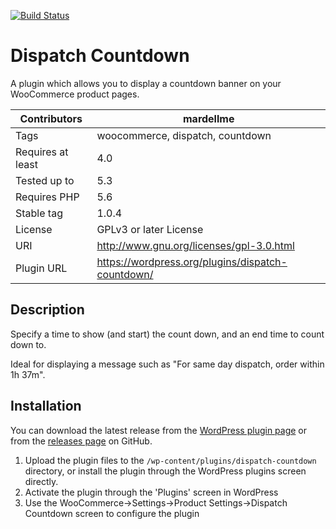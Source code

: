 [![Build Status](https://travis-ci.com/AndyMardell/dispatch-countdown.svg?branch=master)](https://travis-ci.com/AndyMardell/dispatch-countdown)

# Dispatch Countdown

A plugin which allows you to display a countdown banner on your WooCommerce product pages.

| Contributors      | mardellme                                         |
|-------------------|---------------------------------------------------|
| Tags              | woocommerce, dispatch, countdown                  |
| Requires at least | 4.0                                               |
| Tested up to      | 5.3                                               |
| Requires PHP      | 5.6                                               |
| Stable tag        | 1.0.4                                             |
| License           | GPLv3 or later License                            |
| URI               | http://www.gnu.org/licenses/gpl-3.0.html          |
| Plugin URL        | https://wordpress.org/plugins/dispatch-countdown/ |

## Description

Specify a time to show (and start) the count down, and an end time to count down to.

Ideal for displaying a message such as "For same day dispatch, order within 1h 37m".

## Installation

You can download the latest release from the
[WordPress plugin page](https://wordpress.org/plugins/dispatch-countdown/)
or from the
[releases page](https://github.com/AndyMardell/dispatch-countdown/releases)
on GitHub.

1. Upload the plugin files to the `/wp-content/plugins/dispatch-countdown` directory, or install the plugin through the WordPress plugins screen directly.
2. Activate the plugin through the 'Plugins' screen in WordPress
3. Use the WooCommerce->Settings->Product Settings->Dispatch Countdown screen to configure the plugin
